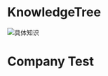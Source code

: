 # KnowledgeTree
![具体知识](https://pic1.zhimg.com/v2-340eb90708ccb3af05d3f2fa4ca2aa6e_r.jpg)

# Company Test